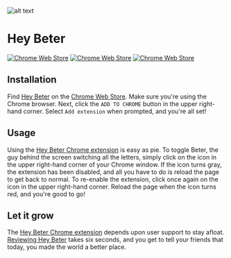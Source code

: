 ![alt text](https://github.com/botvinick/hey-beter/blob/master/tiles/marquee.png?raw=true "Hey Beter")
# Hey Beter
[![Chrome Web Store](https://img.shields.io/chrome-web-store/users/ejpilpdcahcfkhanpikmgadenjhpchem.svg)](https://chrome.google.com/webstore/detail/hey-beter/ejpilpdcahcfkhanpikmgadenjhpchem)
[![Chrome Web Store](https://img.shields.io/chrome-web-store/rating/ejpilpdcahcfkhanpikmgadenjhpchem.svg)](https://chrome.google.com/webstore/detail/hey-beter/ejpilpdcahcfkhanpikmgadenjhpchem/reviews)
[![Chrome Web Store](https://img.shields.io/chrome-web-store/rating-count/ejpilpdcahcfkhanpikmgadenjhpchem.svg)](https://chrome.google.com/webstore/detail/hey-beter/ejpilpdcahcfkhanpikmgadenjhpchem/reviews)
## Installation
Find [Hey Beter](https://chrome.google.com/webstore/detail/hey-beter/ejpilpdcahcfkhanpikmgadenjhpchem) on the [Chrome Web Store](https://chrome.google.com/webstore/category/extensions). Make sure you're using the Chrome browser. Next, click the `ADD TO CHROME` button in the upper right-hand corner. Select `Add extension` when prompted, and you're all set!
## Usage
Using the [Hey Beter Chrome extension](https://chrome.google.com/webstore/detail/hey-beter/ejpilpdcahcfkhanpikmgadenjhpchem) is easy as pie. To toggle Beter, the guy behind the screen switching all the letters, simply click on the icon in the upper right-hand corner of your Chrome window. If the icon turns gray, the extension has been disabled, and all you have to do is reload the page to get back to normal. To re-enable the extension, click once again on the icon in the upper right-hand corner. Reload the page when the icon turns red, and you're good to go!
## Let it grow
The [Hey Beter Chrome extension](https://chrome.google.com/webstore/detail/hey-beter/ejpilpdcahcfkhanpikmgadenjhpchem) depends upon user support to stay afloat. [Reviewing Hey Beter](https://chrome.google.com/webstore/detail/hey-beter/ejpilpdcahcfkhanpikmgadenjhpchem/reviews) takes six seconds, and you get to tell your friends that today, you made the world a better place.
